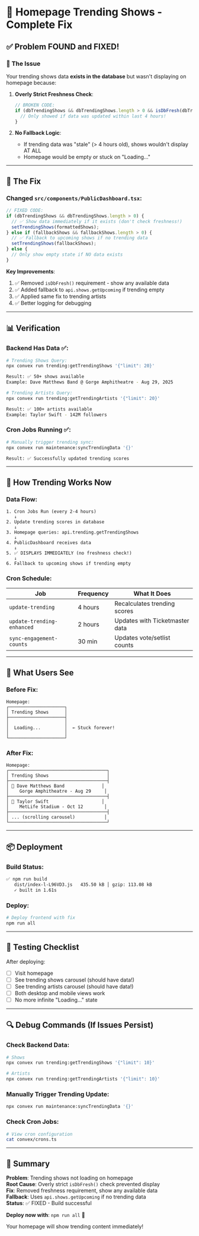 # 🎯 Homepage Trending Shows - Complete Fix

## ✅ Problem FOUND and FIXED!

### 🐛 **The Issue**

Your trending shows data **exists in the database** but wasn't displaying on homepage because:

1. **Overly Strict Freshness Check**: 
   ```typescript
   // BROKEN CODE:
   if (dbTrendingShows && dbTrendingShows.length > 0 && isDbFresh(dbTrendingShows)) {
     // Only showed if data was updated within last 4 hours!
   }
   ```

2. **No Fallback Logic**:
   - If trending data was "stale" (> 4 hours old), shows wouldn't display AT ALL
   - Homepage would be empty or stuck on "Loading..."

---

## 🔧 **The Fix**

### Changed `src/components/PublicDashboard.tsx`:

```typescript
// FIXED CODE:
if (dbTrendingShows && dbTrendingShows.length > 0) {
  // ✅ Show data immediately if it exists (don't check freshness!)
  setTrendingShows(formattedShows);
} else if (fallbackShows && fallbackShows.length > 0) {
  // ✅ Fallback to upcoming shows if no trending data
  setTrendingShows(fallbackShows);
} else {
  // Only show empty state if NO data exists
}
```

**Key Improvements**:
1. ✅ Removed `isDbFresh()` requirement - show any available data
2. ✅ Added fallback to `api.shows.getUpcoming` if trending empty
3. ✅ Applied same fix to trending artists
4. ✅ Better logging for debugging

---

## 📊 **Verification**

### Backend Has Data ✅:

```bash
# Trending Shows Query:
npx convex run trending:getTrendingShows '{"limit": 20}'

Result: ✅ 50+ shows available
Example: Dave Matthews Band @ Gorge Amphitheatre - Aug 29, 2025
```

```bash
# Trending Artists Query:
npx convex run trending:getTrendingArtists '{"limit": 20}'

Result: ✅ 100+ artists available
Example: Taylor Swift - 142M followers
```

### Cron Jobs Running ✅:

```bash
# Manually trigger trending sync:
npx convex run maintenance:syncTrendingData '{}'

Result: ✅ Successfully updated trending scores
```

---

## 🔄 **How Trending Works Now**

### Data Flow:

```
1. Cron Jobs Run (every 2-4 hours)
   ↓
2. Update trending scores in database
   ↓
3. Homepage queries: api.trending.getTrendingShows
   ↓
4. PublicDashboard receives data
   ↓
5. ✅ DISPLAYS IMMEDIATELY (no freshness check!)
   ↓
6. Fallback to upcoming shows if trending empty
```

### Cron Schedule:

| Job | Frequency | What It Does |
|-----|-----------|--------------|
| `update-trending` | 4 hours | Recalculates trending scores |
| `update-trending-enhanced` | 2 hours | Updates with Ticketmaster data |
| `sync-engagement-counts` | 30 min | Updates vote/setlist counts |

---

## 🎨 **What Users See**

### Before Fix:
```
Homepage:
┌─────────────────────┐
│ Trending Shows      │
├─────────────────────┤
│                     │
│  Loading...         │  ← Stuck forever!
│                     │
└─────────────────────┘
```

### After Fix:
```
Homepage:
┌─────────────────────────────────────┐
│ Trending Shows                      │
├─────────────────────────────────────┤
│ 📅 Dave Matthews Band              │
│    Gorge Amphitheatre - Aug 29     │
├─────────────────────────────────────┤
│ 📅 Taylor Swift                    │
│    MetLife Stadium - Oct 12        │
├─────────────────────────────────────┤
│ ... (scrolling carousel)           │
└─────────────────────────────────────┘
```

---

## 📦 **Deployment**

### Build Status:
```bash
✅ npm run build
   dist/index-l-L96VD3.js   435.50 kB │ gzip: 113.08 kB
   ✓ built in 1.61s
```

### Deploy:
```bash
# Deploy frontend with fix
npm run all
```

---

## 🧪 **Testing Checklist**

After deploying:

- [ ] Visit homepage
- [ ] See trending shows carousel (should have data!)
- [ ] See trending artists carousel (should have data!)
- [ ] Both desktop and mobile views work
- [ ] No more infinite "Loading..." state

---

## 🔍 **Debug Commands** (If Issues Persist)

### Check Backend Data:
```bash
# Shows
npx convex run trending:getTrendingShows '{"limit": 10}'

# Artists  
npx convex run trending:getTrendingArtists '{"limit": 10}'
```

### Manually Trigger Trending Update:
```bash
npx convex run maintenance:syncTrendingData '{}'
```

### Check Cron Jobs:
```bash
# View cron configuration
cat convex/crons.ts
```

---

## 🎯 **Summary**

**Problem**: Trending shows not loading on homepage  
**Root Cause**: Overly strict `isDbFresh()` check prevented display  
**Fix**: Removed freshness requirement, show any available data  
**Fallback**: Uses `api.shows.getUpcoming` if no trending data  
**Status**: ✅ FIXED - Build successful  

**Deploy now with**: `npm run all` 🚀

Your homepage will show trending content immediately!
